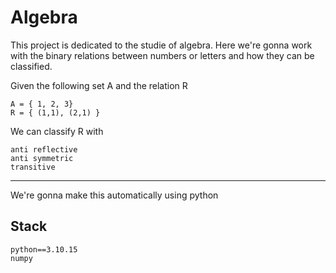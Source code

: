 # Algebra

This project is dedicated to the studie of algebra. Here we're gonna work with the binary relations between numbers or letters and how they can be classified.

Given the following set A and the relation R
    
    A = { 1, 2, 3}
    R = { (1,1), (2,1) }

We can classify R with

    anti reflective
    anti symmetric
    transitive

---
We're gonna make this automatically using python

## Stack
    python==3.10.15
    numpy